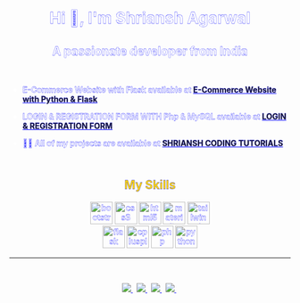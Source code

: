 
<div class="portfolio" style="
    color: white;
    font-weight: 700;
    -webkit-text-stroke: 0.3px blue;
">
<h1 align="center">Hi 👋, I'm Shriansh Agarwal</h1>
<h2 align="center">A passionate developer from India</h2>
<br>

- E-Commerce Website with Flask available at [E-Commerce Website with Python & Flask](http://bit.ly/e-commerce-website-flask)

- LOGIN & REGISTRATION FORM WITH Php & MySQL available at [LOGIN & REGISTRATION FORM ](https://www.youtube.com/playlist?list=PL6vqxedVRTOYrxjz-6mx5UWOPb2Ze5SlM)

- 👨‍💻 All of my projects are available at [SHRIANSH CODING TUTORIALS ](youtube.com/c/ShrianshCodingTutorials)


## <br><center style="color: gold;"> **My Skills**
<center>
    <img src="https://devicons.github.io/devicon/devicon.git/icons/bootstrap/bootstrap-plain.svg" alt="bootstrap" width="40" height="40"/> 
    <img src="https://devicons.github.io/devicon/devicon.git/icons/css3/css3-original-wordmark.svg" alt="css3" width="40" height="40"/> 
    <img src="https://devicons.github.io/devicon/devicon.git/icons/html5/html5-original-wordmark.svg" alt="html5" width="40" height="40"/>
    <img src="https://raw.githubusercontent.com/prplx/svg-logos/5585531d45d294869c4eaab4d7cf2e9c167710a9/svg/materialize.svg" alt="materialize" width="40" height="40"/> 
    <img src="https://www.vectorlogo.zone/logos/tailwindcss/tailwindcss-icon.svg" alt="tailwind" width="40" height="40"/>
    <!--  -->
    <br>
    <!--  -->
    <img src="https://www.vectorlogo.zone/logos/pocoo_flask/pocoo_flask-icon.svg" alt="flask" width="40" height="40"/> 
    <img src="https://devicons.github.io/devicon/devicon.git/icons/cplusplus/cplusplus-original.svg" alt="cplusplus" width="40" height="40"/> 
    <img src="https://devicons.github.io/devicon/devicon.git/icons/php/php-original.svg" alt="php" width="40" height="40"/> 
    <img src="https://devicons.github.io/devicon/devicon.git/icons/python/python-original.svg" alt="python" width="40" height="40"/> 
</center>

<hr>
<br>
<p class="social" align="center">
<a href="https://twitter.com/shrianshagarwal" target="blank">
    <img src="https://img.icons8.com/color/48/000000/twitter.png"/>
</a>&nbsp;
<a href="https://fb.com/shriansh.agarwal" target="blank">
    <img src="https://img.icons8.com/color/48/000000/facebook-new.png"/>
</a>&nbsp;
<a href="https://instagram.com/_.shriansh_agarwal" target="blank">
    <img src="https://img.icons8.com/color/48/000000/instagram-new.png"/>
</a>&nbsp;
<a href="https://www.youtube.com/c/shriansh coding tutorials" target="blank">
    <img src="https://img.icons8.com/color/48/000000/youtube-play.png"/>
</a>&nbsp;
</p>


</div>
